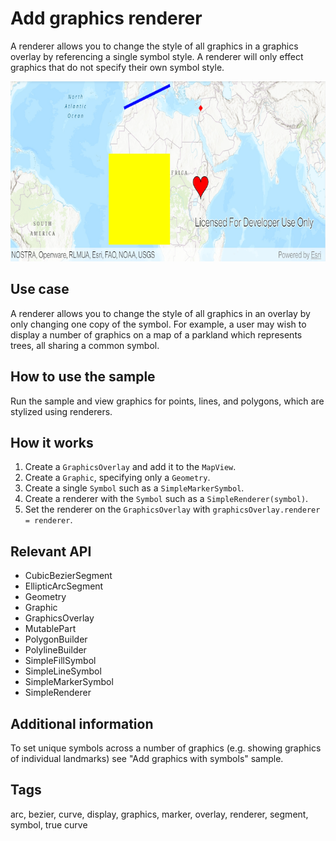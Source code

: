 # Add graphics renderer

A renderer allows you to change the style of all graphics in a graphics overlay by referencing a single symbol style. A renderer will only effect graphics that do not specify their own symbol style.

![Image of add graphics renderer](add-graphics-renderer.png)

## Use case

A renderer allows you to change the style of all graphics in an overlay by only changing one copy of the symbol. For example, a user may wish to display a number of graphics on a map of a parkland which represents trees, all sharing a common symbol.

## How to use the sample

Run the sample and view graphics for points, lines, and polygons, which are stylized using renderers.

## How it works

1. Create a `GraphicsOverlay` and add it to the `MapView`.
2. Create a `Graphic`, specifying only a `Geometry`.
3. Create a single `Symbol` such as a `SimpleMarkerSymbol`.
4. Create a renderer with the `Symbol` such as a `SimpleRenderer(symbol)`.
5. Set the renderer on the `GraphicsOverlay` with `graphicsOverlay.renderer = renderer`.

## Relevant API

* CubicBezierSegment
* EllipticArcSegment
* Geometry
* Graphic
* GraphicsOverlay
* MutablePart
* PolygonBuilder
* PolylineBuilder
* SimpleFillSymbol
* SimpleLineSymbol
* SimpleMarkerSymbol
* SimpleRenderer

## Additional information

To set unique symbols across a number of graphics (e.g. showing graphics of individual landmarks) see "Add graphics with symbols" sample.

## Tags

arc, bezier, curve, display, graphics, marker, overlay, renderer, segment, symbol, true curve
